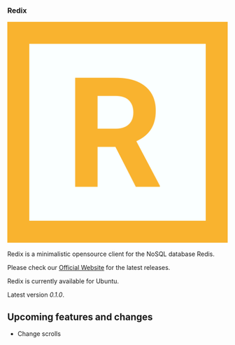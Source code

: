 ### Redix

![Image of Yaktocat](https://github.com/victorsferreira/redix/blob/master/RedixLogo512x512.png)

Redix is a minimalistic opensource client for the NoSQL database Redis.

Please check our [Official Website](https://victorsferreira.github.io/) for the latest releases.

Redix is currently available for Ubuntu. 

Latest version *0.1.0*.

## Upcoming features and changes

- Change scrolls